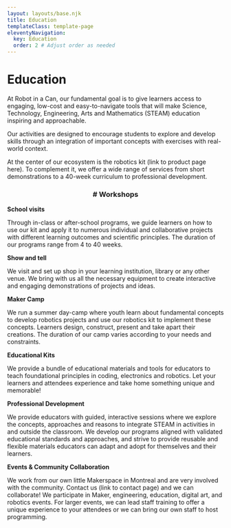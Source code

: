 ```yaml
---
layout: layouts/base.njk
title: Education
templateClass: template-page
eleventyNavigation:
  key: Education
  order: 2 # Adjust order as needed
---
```


<style>

</style>

<div class="hero hero--medium hero__overlay" style="background-image: url('/imgs/bg/Blue-Students_190704_2048x.jpg'); background-position: center center; margin-bottom: 35px;"></div>

<div class="page-width">

# Education

<p class="lead">At Robot in a Can, our fundamental goal is to give learners access to engaging, low-cost and easy-to-navigate tools that will make Science, Technology, Engineering, Arts and Mathematics (STEAM) education inspiring and approachable.</p>

Our activities are designed to encourage students to explore and develop skills through an integration of important concepts with exercises with real-world context.

At the center of our ecosystem is the robotics kit (link to product page here). To complement it, we offer a wide range of services from short demonstrations to a 40-week curriculum to professional development.

<h3 style="text-align: center;"><a id="services" name="services"># Workshops</a></h3>



**School visits**

Through in-class or after-school programs, we guide learners on how to use our kit and apply it to numerous individual and collaborative projects with different learning outcomes and scientific principles. The duration of our programs range from 4 to 40 weeks.

**Show and tell**

We visit and set up shop in your learning institution, library or any other venue. We bring with us all the necessary equipment to create interactive and engaging demonstrations of projects and ideas.

**Maker Camp**

We run a summer day-camp where youth learn about fundamental concepts to develop robotics projects and use our robotics kit to implement these concepts. Learners design, construct, present and take apart their creations. The duration of our camp varies according to your needs and constraints.

**Educational Kits**

We provide a bundle of educational materials and tools for educators to teach foundational principles in coding, electronics and robotics. Let your learners and attendees experience and take home something unique and memorable!

**Professional Development**

We provide educators with guided, interactive sessions where we explore the concepts, approaches and reasons to integrate STEAM in activities in and outside the classroom. We develop our programs aligned with validated educational standards and approaches, and strive to provide reusable and flexible materials educators can adapt and adopt for themselves and their learners.

**Events & Community Collaboration**

We work from our own little Makerspace in Montreal and are very involved with the community. Contact us (link to contact page) and we can collaborate! We participate in Maker, engineering, education, digital art, and robotics events. For larger events, we can lead staff training to offer a unique experience to your attendees or we can bring our own staff to host programming.

<a id="kits" name="kits"></a>

</div>

